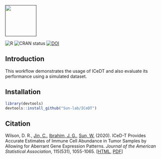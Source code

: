 <div align="left">
<a href=""><img src="https://img.shields.io/badge/R-%23276DC3.svg?style=square&logo=r&logoColor=pink&label=ICeDT" height="100" /></a>
</div>

<!-- badges: start -->
![R](https://img.shields.io/badge/R-%23276DC3.svg?style=square&logo=r&logoColor=pink)
![CRAN status](https://www.r-pkg.org/badges/version/ICeDT)
[![DOI](https://zenodo.org/badge/DOI/10.1080/01621459.2019.1654874.svg)](https://doi.org/10.1080/01621459.2019.1654874)
<!-- badges: end -->

## Introduction

This workflow demonstrates the usage of ICeDT and also evaluate its performance using a simulated dataset.

## Installation

```R
library(devtools)
devtools::install_github("Sun-lab/ICeDT")
```

## Citation

Wilson, D. R., [Jin, C.](https://github.com/chongjin), [Ibrahim, J. G.](https://sph.unc.edu/adv_profile/joseph-g-ibrahim-phd/), [Sun, W.](https://github.com/sunway1999) (2020). ICeD-T Provides Accurate Estimates of Immune Cell Abundance in Tumor Samples by Allowing for Aberrant Gene Expression Patterns. *Journal of the American Statistical Association*, 115(531), 1055-1065. [[HTML](https://www.ncbi.nlm.nih.gov/pmc/articles/PMC7529339/), [PDF](https://www.ncbi.nlm.nih.gov/pmc/articles/PMC7529339/pdf/nihms-1540037.pdf)]

